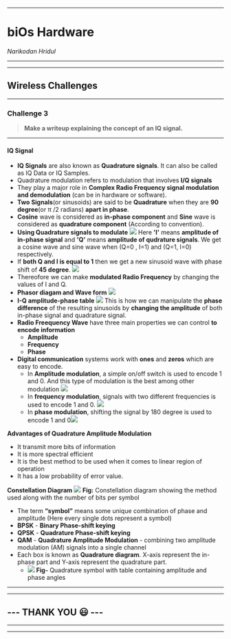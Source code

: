 ***
# **biOs Hardware**
_Narikodan Hridul_
***
***
## **Wireless Challenges**
***
### **Challenge 3**
> **Make a writeup explaining the concept of an IQ signal.**
***

#### **IQ Signal**
* **IQ Signals** are also known as **Quadrature signals**. It can also be called as IQ Data or IQ Samples. 
* Quadrature modulation refers to modulation that involves **I/Q signals**
* They play a major role in **Complex Radio Frequency signal modulation and demodulation** (can be in hardware or software).
* **Two Signals**(or sinusoids) are said to be **Quadrature** when they are **90 degree**(or π /2 radians) **apart in phase**.
* **Cosine** wave is considered as **in-phase component** and **Sine** wave is considered as **quadrature component** (According to convention).
* **Using Quadrature signals to modulate** ![](https://github.com/NARIKODANHRIDUL/test/blob/main/icos%20qsin%20.png?raw=true) Here **'I'** means **amplitude of in-phase signal** and **'Q'** means **amplitude of qudrature signals**. We get a cosine wave and sine wave when (Q=0 , I=1) and (Q=1, I=0) respectively.
* If **both Q and I is equal to 1** then we get a new sinusoid wave with phase shift of **45 degree**.
![](https://github.com/NARIKODANHRIDUL/test/blob/main/icos%20+%20qsin%20new.png?raw=true)
* Thereofore we can make **modulated Radio Frequency** by changing the values of I and Q.
* **Phasor diagam and Wave form**
![](https://raw.githubusercontent.com/NARIKODANHRIDUL/test/main/Phase_shifter_using_IQ_modulator.gif)
* **I-Q amplitude-phase table**
![](https://github.com/NARIKODANHRIDUL/test/blob/main/icos%20qsin%20TABLE.png?raw=true)
This is how we can manipulate the **phase difference** of the resulting sinusoids by **changing the amplitude** of both in-phase signal and quadrature signal.
* **Radio Freequency Wave** have three main properties we can control **to encode information**
    * **Amplitude**
    * **Frequency**
    * **Phase**
* **Digital communication** systems work with **ones** and **zeros** which are easy to encode. 
   * In **Amplitude modulation**, a simple on/off switch is used to encode 1 and 0. And this type of modulation is the best among other modulation ![](https://github.com/NARIKODANHRIDUL/test/blob/main/amplitude%20shift.png?raw=true)
   * In **frequency modulation**, signals with two different frequencies is used to encode 1 and 0. ![](https://github.com/NARIKODANHRIDUL/test/blob/main/frequency%20shift.png?raw=true)
   * In **phase modulation**, shifting the signal by 180 degree is used to encode 1 and 0![](https://github.com/NARIKODANHRIDUL/test/blob/main/phase%20shift.png?raw=true)


**Advantages of Quadrature Amplitude Modulation**
* It transmit more bits of information
* It is more spectral efficient 
* It is the best method to be used when it comes to linear region of operation
* It has a low probability of error value.

**Constellation Diagram**
![](https://github.com/NARIKODANHRIDUL/test/blob/main/constellation.png?raw=true )
**Fig:** Constellation diagram showing the method used along with the number of bits per symbol
* The term **“symbol”** means some unique combination of phase and amplitude (Here every single dots represent a symbol)
* **BPSK** - **Binary Phase-shift keying**
* **QPSK** - **Quadrature Phase-shift keying**
* **QAM** - **Quadrature Amplitude Modulation** - combining two amplitude modulation (AM) signals into a single channel
* Each box is known as **Quadrature diagram**. X-axis represent the in-phase part and Y-axis represent
the quadrature part.
    * ![](https://github.com/NARIKODANHRIDUL/test/blob/main/qpsk.png?raw=true)  **Fig-** Quadrature symbol with table containing amplitude and phase angles


***
***
##  **--- THANK YOU 😃 ---**
***
***